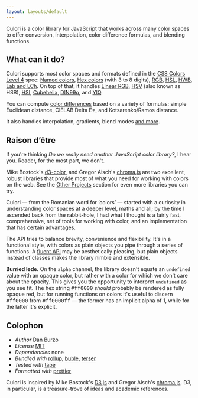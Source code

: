 ```yaml
---
layout: layouts/default
---
```


Culori is a color library for JavaScript that works across many color spaces to offer conversion, interpolation, color difference formulas, and blending functions.

## What can it do?

Culori supports most color spaces and formats defined in the [CSS Colors Level 4][css4-colors] spec: [Named colors][css4-named-colors], [Hex colors](https://drafts.csswg.org/css-color/#hex-notation) (with 3 to 8 digits), [RGB](https://drafts.csswg.org/css-color/#rgb-functions), [HSL](https://drafts.csswg.org/css-color/#the-hsl-notation), [HWB](https://drafts.csswg.org/css-color/#the-hwb-notation), [Lab and LCh](https://drafts.csswg.org/css-color/#lab-colors). On top of that, it handles [Linear RGB](<https://en.wikipedia.org/wiki/SRGB#The_sRGB_transfer_function_(%22gamma%22)>), [HSV](https://en.wikipedia.org/wiki/HSL_and_HSV) (also known as HSB), [HSI](https://en.wikipedia.org/wiki/HSL_and_HSV), [Cubehelix](https://www.mrao.cam.ac.uk/%7Edag/CUBEHELIX/), [DIN99o][din99o], and [YIQ][yiq].

You can compute [color differences](https://en.wikipedia.org/wiki/Color_difference) based on a variety of formulas: simple Euclidean distance, CIELAB Delta E\*, and Kotsarenko/Ramos distance.

It also handles interpolation, gradients, blend modes [and more](./api).

## Raison d’être

If you're thinking _Do we really need another JavaScript color library?_, I hear you. Reader, for the most part, we don't.

Mike Bostock's [d3-color](https://github.com/d3/d3-color), and Gregor Aisch's [chroma.js](https://github.com/gka/chroma.js) are two excellent, robust libraries that provide most of what you need for working with colors on the web. See the [Other Projects](./resources) section for even more libraries you can try.

Culori — from the Romanian word for ‘colors’ — started with a curiosity in understanding color spaces at a deeper level, maths and all; by the time I ascended back from the rabbit-hole, I had what I thought is a fairly fast, comprehensive, set of tools for working with color, and an implementation that has certain advantages.

The API tries to balance brevity, convenience and flexibility. It's in a functional style, with colors as plain objects you pipe through a series of functions. A [fluent API](https://en.wikipedia.org/wiki/Fluent_interface) may be aesthetically pleasing, but plain objects instead of classes makes the library nimble and extensible.

**Burried lede.** On the `alpha` channel, the library doesn't equate an `undefined` value with an opaque color, but rather with a color for which we don't care about the opacity. This gives you the opportunity to interpret `undefined` as you see fit. The hex string <kbd>#ff0000</kbd> _should_ probably be rendered as fully opaque red, but for running functions on colors it's useful to discern <kbd>#ff0000</kbd> from <kbd>#ff0000ff</kbd> — the former has an implicit alpha of 1, while for the latter it's explicit.

## Colophon

-   _Author_ [Dan Burzo](http://danburzo.ro)
-   _License_ [MIT](./LICENSE)
-   _Dependencies_ none
-   _Bundled with_ [rollup](https://github.com/rollup/rollup), [buble](https://github.com/Rich-Harris/buble), [terser](https://github.com/terser-js/terser)
-   _Tested with_ [tape](https://github.com/substack/tape)
-   _Formatted with_ [prettier](https://prettier.io)

Culori is inspired by Mike Bostock's [D3.js](https://github.com/d3) and Gregor Aisch's [chroma.js](https://github.com/gka/chroma.js). D3, in particular, is a treasure-trove of ideas and academic references.

[css4-colors]: https://drafts.csswg.org/css-color/
[css4-named-colors]: https://drafts.csswg.org/css-color/#named-colors
[din99o]: https://de.wikipedia.org/wiki/DIN99-Farbraum
[yiq]: https://en.wikipedia.org/wiki/YIQ

